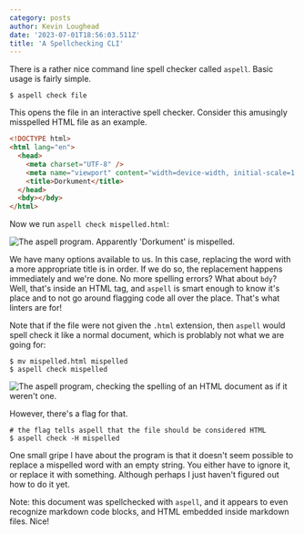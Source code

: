 ```yaml
---
category: posts
author: Kevin Loughead
date: '2023-07-01T18:56:03.511Z'
title: 'A Spellchecking CLI'
---
```


There is a rather nice command line spell checker called `aspell`. Basic usage is fairly simple.

```plain
$ aspell check file
```

This opens the file in an interactive spell checker. Consider this amusingly misspelled HTML file as an example.

```html
<!DOCTYPE html>
<html lang="en">
  <head>
    <meta charset="UTF-8" />
    <meta name="viewport" content="width=device-width, initial-scale=1.0" />
    <title>Dorkument</title>
  </head>
  <bdy></bdy>
</html>
```

Now we run `aspell check mispelled.html`:

<img src="/images/posts/aspell-1.png" 
     alt="The aspell program. Apparently 'Dorkument' is mispelled." />

We have many options available to us. In this case, replacing the word with a more appropriate title is in order. If we do so, the replacement happens immediately and we're done. No more spelling errors? What about `bdy`? Well, that's inside an HTML tag, and `aspell` is smart enough to know it's place and to not go around flagging code all over the place. That's what linters are for!

Note that if the file were not given the `.html` extension, then `aspell` would spell check it like a normal document, which is problably not what we are going for:

```plain
$ mv mispelled.html mispelled
$ aspell check mispelled
```

<img src="/images/posts/aspell-1.png" 
     alt="The aspell program, checking the spelling of an HTML document as if it weren't one." />

However, there's a flag for that.

```plain
# the flag tells aspell that the file should be considered HTML
$ aspell check -H mispelled
```

One small gripe I have about the program is that it doesn't seem possible to replace a mispelled word with an empty string. You either have to ignore it, or replace it with something. Although perhaps I just haven't figured out how to do it yet.

Note: this document was spellchecked with `aspell`, and it appears to even recognize markdown code blocks, and HTML embedded inside markdown files. Nice!
